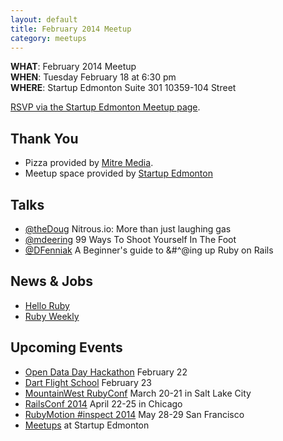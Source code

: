 ```yaml
---
layout: default
title: February 2014 Meetup
category: meetups
---
```


**WHAT**: February 2014 Meetup   
**WHEN**: Tuesday February 18 at 6:30 pm  
**WHERE**: Startup Edmonton Suite 301 10359-104 Street  

[RSVP via the Startup Edmonton Meetup page](http://www.meetup.com/startupedmonton/events/161882412/).

## Thank You

* Pizza provided by [Mitre Media](http://mitremedia.com/).
* Meetup space provided by [Startup Edmonton](http://www.startupedmonton.com/)

## Talks

* [@theDoug](http://twitter.com/theDoug) Nitrous.io: More than just laughing gas
* [@mdeering](https://twitter.com/mdeering) 99 Ways To Shoot Yourself In The Foot
* [@DFenniak](https://twitter.com/DFenniak) A Beginner's guide to &amp;#\^@ing up Ruby on Rails

## News &amp; Jobs

* [Hello Ruby](https://www.kickstarter.com/projects/lindaliukas/hello-ruby)
* [Ruby Weekly](http://rubyweekly.com/issues)

## Upcoming Events

* [Open Data Day Hackathon](http://www.epl.ca/odd2014) February 22
* [Dart Flight School](http://www.meetup.com/startupedmonton/events/160441582/) February 23
* [MountainWest RubyConf](http://mtnwestrubyconf.org/) March 20-21 in Salt Lake City 
* [RailsConf 2014](http://www.railsconf.com/) April 22-25 in Chicago
* [RubyMotion #inspect 2014](http://www.rubymotion.com/conference/2014/) May 28-29 San Francisco
* [Meetups](http://www.meetup.com/startupedmonton/) at Startup Edmonton 

